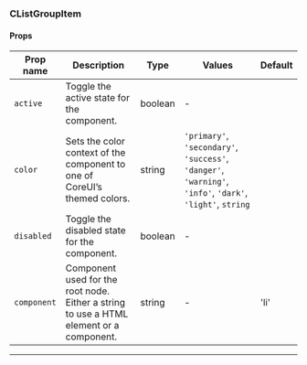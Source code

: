 ### CListGroupItem

#### Props

| Prop name              | Description                                                                             | Type    | Values                                                                                                    | Default |
| ---------------------- | --------------------------------------------------------------------------------------- | ------- | --------------------------------------------------------------------------------------------------------- | ------- |
| <code>active</code>    | Toggle the active state for the component.                                              | boolean | -                                                                                                         |         |
| <code>color</code>     | Sets the color context of the component to one of CoreUI’s themed colors.               | string  | `'primary'`, `'secondary'`, `'success'`, `'danger'`, `'warning'`, `'info'`, `'dark'`, `'light'`, `string` |         |
| <code>disabled</code>  | Toggle the disabled state for the component.                                            | boolean | -                                                                                                         |         |
| <code>component</code> | Component used for the root node. Either a string to use a HTML element or a component. | string  | -                                                                                                         | 'li'    |

---
